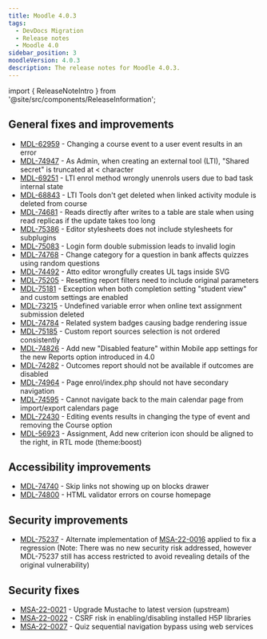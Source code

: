 ```yaml
---
title: Moodle 4.0.3
tags:
  - DevDocs Migration
  - Release notes
  - Moodle 4.0
sidebar_position: 3
moodleVersion: 4.0.3
description: The release notes for Moodle 4.0.3.
---
```


import { ReleaseNoteIntro } from '@site/src/components/ReleaseInformation';

<ReleaseNoteIntro releaseName={frontMatter.moodleVersion} />

## General fixes and improvements
<!-- cspell:disable -->
- [MDL-62959](https://tracker.moodle.org/browse/MDL-62959) - Changing a course event to a user event results in an error
- [MDL-74947](https://tracker.moodle.org/browse/MDL-74947) - As Admin, when creating an external tool (LTI), "Shared secret" is truncated at < character
- [MDL-69251](https://tracker.moodle.org/browse/MDL-69251) - LTI enrol method wrongly unenrols users due to bad task internal state
- [MDL-68843](https://tracker.moodle.org/browse/MDL-68843) - LTI Tools don't get deleted when linked activity module is deleted from course
- [MDL-74681](https://tracker.moodle.org/browse/MDL-74681) - Reads directly after writes to a table are stale when using read replicas if the update takes too long
- [MDL-75386](https://tracker.moodle.org/browse/MDL-75386) - Editor stylesheets does not include stylesheets for subplugins
- [MDL-75083](https://tracker.moodle.org/browse/MDL-75083) - Login form double submission leads to invalid login
- [MDL-74768](https://tracker.moodle.org/browse/MDL-74768) - Change category for a question in bank affects quizzes using random questions
- [MDL-74492](https://tracker.moodle.org/browse/MDL-74492) - Atto editor wrongfully creates UL tags inside SVG
- [MDL-75205](https://tracker.moodle.org/browse/MDL-75205) - Resetting report filters need to include original parameters
- [MDL-75181](https://tracker.moodle.org/browse/MDL-75181) - Exception when both completion setting "student view" and custom settings are enabled
- [MDL-73215](https://tracker.moodle.org/browse/MDL-73215) - Undefined variable error when online text assignment submission deleted
- [MDL-74784](https://tracker.moodle.org/browse/MDL-74784) - Related system badges causing badge rendering issue
- [MDL-75185](https://tracker.moodle.org/browse/MDL-75185) - Custom report sources selection is not ordered consistently
- [MDL-74826](https://tracker.moodle.org/browse/MDL-74826) - Add new "Disabled feature" within Mobile app settings for the new Reports option introduced in 4.0
- [MDL-74282](https://tracker.moodle.org/browse/MDL-74282) - Outcomes report should not be available if outcomes are disabled
- [MDL-74964](https://tracker.moodle.org/browse/MDL-74964) - Page enrol/index.php should not have secondary navigation
- [MDL-74595](https://tracker.moodle.org/browse/MDL-74595) - Cannot navigate back to the main calendar page from import/export calendars page
- [MDL-72430](https://tracker.moodle.org/browse/MDL-72430) - Editing events results in changing the type of event and removing the Course option
- [MDL-56923](https://tracker.moodle.org/browse/MDL-56923) - Assignment, Add new criterion icon should be aligned to the right, in RTL mode (theme:boost)
<!-- cspell:enable -->

## Accessibility improvements
<!-- cspell:disable -->
- [MDL-74740](https://tracker.moodle.org/browse/MDL-74740) - Skip links not showing up on blocks drawer
- [MDL-74800](https://tracker.moodle.org/browse/MDL-74800) - HTML validator errors on course homepage
<!-- cspell:enable -->

## Security improvements
<!-- cspell:disable -->
- [MDL-75237](https://tracker.moodle.org/browse/MDL-75237) - Alternate implementation of [MSA-22-0016](https://moodle.org/mod/forum/discuss.php?d=436457) applied to fix a regression (Note: There was no new security risk addressed, however MDL-75237 still has access restricted to avoid revealing details of the original vulnerability)
<!-- cspell:enable -->

## Security fixes
<!-- cspell:disable -->
- [MSA-22-0021](https://moodle.org/mod/forum/discuss.php?d=437684) - Upgrade Mustache to latest version (upstream)
- [MSA-22-0022](https://moodle.org/mod/forum/discuss.php?d=437685) - CSRF risk in enabling/disabling installed H5P libraries
- [MSA-22-0027](https://moodle.org/mod/forum/discuss.php?d=438761) - Quiz sequential navigation bypass using web services
<!-- cspell:enable -->
